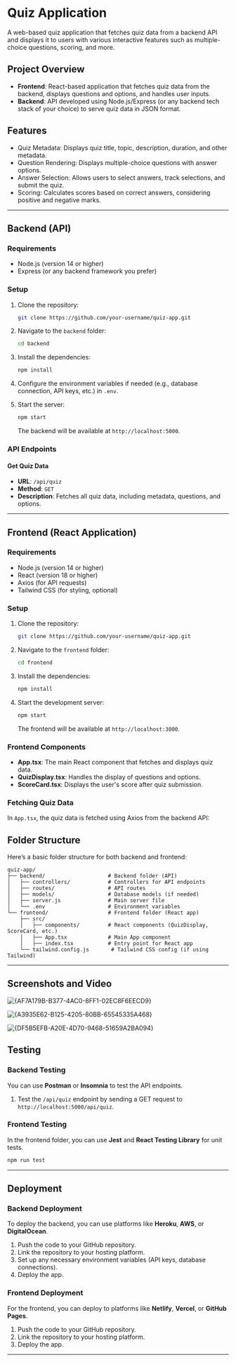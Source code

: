 # Quiz Application

A web-based quiz application that fetches quiz data from a backend API and displays it to users with various interactive features such as multiple-choice questions, scoring, and more.

## Project Overview

- **Frontend**: React-based application that fetches quiz data from the backend, displays questions and options, and handles user inputs.
- **Backend**: API developed using Node.js/Express (or any backend tech stack of your choice) to serve quiz data in JSON format.

## Features

- Quiz Metadata: Displays quiz title, topic, description, duration, and other metadata.
- Question Rendering: Displays multiple-choice questions with answer options.
- Answer Selection: Allows users to select answers, track selections, and submit the quiz.
- Scoring: Calculates scores based on correct answers, considering positive and negative marks.

---

## Backend (API)

### Requirements

- Node.js (version 14 or higher)
- Express (or any backend framework you prefer)

### Setup

1. Clone the repository:
   ```bash
   git clone https://github.com/your-username/quiz-app.git
   ```

2. Navigate to the `backend` folder:
   ```bash
   cd backend
   ```

3. Install the dependencies:
   ```bash
   npm install
   ```

4. Configure the environment variables if needed (e.g., database connection, API keys, etc.) in `.env`.

5. Start the server:
   ```bash
   npm start
   ```

   The backend will be available at `http://localhost:5000`.

### API Endpoints

#### Get Quiz Data

- **URL**: `/api/quiz`
- **Method**: `GET`
- **Description**: Fetches all quiz data, including metadata, questions, and options.

---

## Frontend (React Application)

### Requirements

- Node.js (version 14 or higher)
- React (version 18 or higher)
- Axios (for API requests)
- Tailwind CSS (for styling, optional)

### Setup

1. Clone the repository:
   ```bash
   git clone https://github.com/your-username/quiz-app.git
   ```

2. Navigate to the `frontend` folder:
   ```bash
   cd frontend
   ```

3. Install the dependencies:
   ```bash
   npm install
   ```

4. Start the development server:
   ```bash
   npm start
   ```

   The frontend will be available at `http://localhost:3000`.

### Frontend Components

- **App.tsx**: The main React component that fetches and displays quiz data.
- **QuizDisplay.tsx**: Handles the display of questions and options.
- **ScoreCard.tsx**: Displays the user's score after quiz submission.

### Fetching Quiz Data

In `App.tsx`, the quiz data is fetched using Axios from the backend API:


## Folder Structure

Here’s a basic folder structure for both backend and frontend:

```
quiz-app/
├── backend/                    # Backend folder (API)
│   ├── controllers/            # Controllers for API endpoints
│   ├── routes/                 # API routes
│   ├── models/                 # Database models (if needed)
│   ├── server.js               # Main server file
│   └── .env                    # Environment variables
└── frontend/                   # Frontend folder (React app)
    ├── src/
    │   ├── components/         # React components (QuizDisplay, ScoreCard, etc.)
    │   ├── App.tsx             # Main App component
    │   ├── index.tsx           # Entry point for React app
    └── tailwind.config.js       # Tailwind CSS config (if using Tailwind)
```

---

## Screenshots and Video

![{AF7A179B-B377-4AC0-8FF1-02EC8F6EECD9}](https://github.com/user-attachments/assets/a9c4f968-e615-4ad4-8eb3-0954b52afbcf)

![{A3935E62-B125-4205-80BB-65545335A468}](https://github.com/user-attachments/assets/c2d345c9-cf1a-4e40-a227-ce40676965c9)

![{DF5B5EFB-A20E-4D70-9468-51659A2BA094}](https://github.com/user-attachments/assets/45133202-5fe3-4ecf-ac4e-d829af54f393)



## Testing

### Backend Testing

You can use **Postman** or **Insomnia** to test the API endpoints.

1. Test the `/api/quiz` endpoint by sending a GET request to `http://localhost:5000/api/quiz`.

### Frontend Testing

In the frontend folder, you can use **Jest** and **React Testing Library** for unit tests.

```bash
npm run test
```

---

## Deployment

### Backend Deployment

To deploy the backend, you can use platforms like **Heroku**, **AWS**, or **DigitalOcean**. 

1. Push the code to your GitHub repository.
2. Link the repository to your hosting platform.
3. Set up any necessary environment variables (API keys, database connections).
4. Deploy the app.

### Frontend Deployment

For the frontend, you can deploy to platforms like **Netlify**, **Vercel**, or **GitHub Pages**.

1. Push the code to your GitHub repository.
2. Link the repository to your hosting platform.
3. Deploy the app.

---
